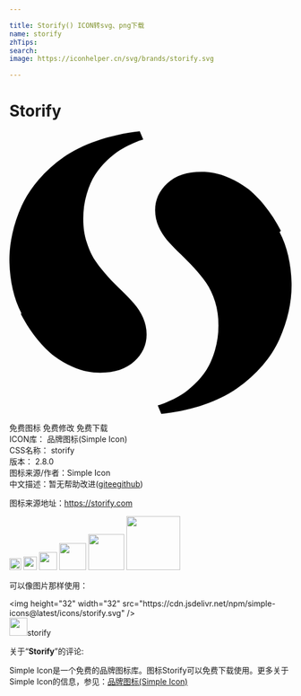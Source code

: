```yaml
---

title: Storify() ICON转svg、png下载
name: storify
zhTips: 
search: 
image: https://iconhelper.cn/svg/brands/storify.svg

---
```


# Storify  <small style="font-size: 60%;font-weight: 100"></small>

<div id="svg" class="svg-wrap">
<svg role="img" viewBox="0 0 24 24" xmlns="http://www.w3.org/2000/svg"><title>Storify icon</title><path d="M22.98 8.566c.32.607.563 1.275.732 2.005.17.73.264 1.495.285 2.292.02.795-.061 1.605-.24 2.416-.18.815-.447 1.611-.797 2.388s-.83 1.515-1.441 2.22c-.613.706-1.313 1.339-2.107 1.901-.781.554-1.74 1.034-2.85 1.409-1.111.39-2.326.645-3.646.795l-.299-.721c.074-.015.164-.045.299-.089.137-.046.375-.135.721-.301.359-.15.689-.329 1.02-.54.33-.21.689-.495 1.08-.87.404-.375.734-.779 1.02-1.215.285-.449.525-.99.721-1.649.195-.66.301-1.365.301-2.115 0-.721-.09-1.381-.285-2.01-.195-.631-.451-1.155-.766-1.621-.314-.449-.674-.885-1.049-1.289-.375-.405-.766-.795-1.141-1.155-.391-.36-.734-.735-1.066-1.095-.314-.361-.584-.766-.779-1.215-.195-.45-.3-.916-.3-1.41 0-.885.361-1.65 1.05-2.28.705-.646 1.664-.96 2.895-.96.361 0 .721.029 1.096.105.375.074.824.209 1.334.435.512.226.992.51 1.455.854.467.346.961.84 1.471 1.455.51.619.977 1.335 1.395 2.145l-.109.115zM1.02 15.451c-.319-.607-.563-1.275-.731-2.006-.169-.731-.265-1.494-.285-2.291-.021-.796.061-1.605.24-2.416.181-.816.445-1.612.795-2.388.352-.777.832-1.516 1.44-2.22.615-.705 1.315-1.34 2.109-1.9.78-.556 1.739-1.035 2.851-1.41C8.55.427 9.765.158 11.085.007l.299.711c-.063.014-.158.044-.285.08-.124.039-.359.135-.712.293-.35.156-.687.334-1.013.537-.322.202-.68.489-1.072.861s-.73.777-1.012 1.215c-.284.439-.521.985-.716 1.64-.196.654-.291 1.355-.291 2.107 0 .71.09 1.375.301 2 .195.625.449 1.162.765 1.613.315.466.675.885 1.05 1.307.375.419.766.794 1.141 1.154.375.359.734.734 1.05 1.096.329.375.585.779.78 1.214.195.45.299.915.299 1.41 0 .899-.359 1.666-1.049 2.296-.706.645-1.667.959-2.897.959-.359 0-.72-.03-1.095-.105-.375-.074-.825-.209-1.32-.435-.51-.226-.99-.51-1.47-.855-.466-.345-.96-.84-1.47-1.455-.51-.614-.975-1.334-1.396-2.144l.048-.055z"/></svg>
</div>
<detail full-name='storify'></detail>

<div class="detail-page">
<p>
<span><span class="badge-success badge">免费图标</span> <span class="badge-success badge">免费修改</span>  <span class="badge-success badge">免费下载</span> </span>
<br/>
<span>
ICON库：
<span class="badge-secondary badge">品牌图标(Simple Icon)</span> 
</span>
<br/>
<span>
CSS名称：
<span class="badge-secondary badge">storify</span> 
</span>

<br/>
<span>
版本：
<span class="badge-secondary badge">2.8.0</span> 
</span>
<br/>
<span>图标来源/作者：<span class="badge-light badge">Simple Icon</span></span> 
<br/>
<span class="zh-detail">中文描述：暂无<span class="help-link"><span>帮助改进</span>(<a href="https://gitee.com/liuwave/icon-helper/edit/master/json/brands/storify.json" target="_blank" rel="noopener noreferrer">gitee</a><a href="https://github.com/liuwave/icon-helper/edit/master/json/brands/storify.json" target="_blank" rel="noopener noreferrer">github</a></span>)</span><br/>
</p>
</div><div class="description description alert alert-light"><p>图标来源地址：<a href="https://storify.com" target="_blank" rel="noopener noreferrer">https://storify.com</a></p></div>
<div class="alert alert-dark">
<img height="21" width="21" src="https://cdn.jsdelivr.net/npm/simple-icons@latest/icons/storify.svg" />
<img height="24" width="24" src="https://cdn.jsdelivr.net/npm/simple-icons@latest/icons/storify.svg" />
<img height="32" width="32" src="https://cdn.jsdelivr.net/npm/simple-icons@latest/icons/storify.svg" />
<img height="48" width="48" src="https://cdn.jsdelivr.net/npm/simple-icons@latest/icons/storify.svg" />
<img height="64" width="64" src="https://cdn.jsdelivr.net/npm/simple-icons@latest/icons/storify.svg" />
<img height="96" width="96" src="https://cdn.jsdelivr.net/npm/simple-icons@latest/icons/storify.svg" />

</div>
<div>
  <p>可以像图片那样使用：    
  </p>
  <div class="alert alert-primary" style="font-size: 14px">
    &lt;img height="32" width="32" src="https://cdn.jsdelivr.net/npm/simple-icons@latest/icons/storify.svg" /&gt;
    <copy-btn content='<img height="32" width="32" src="https://cdn.jsdelivr.net/npm/simple-icons@latest/icons/storify.svg" />'></copy-btn>
  </div>
  <div class="alert alert-secondary">
    <img height="32" width="32" src="https://cdn.jsdelivr.net/npm/simple-icons@latest/icons/storify.svg" />storify
    <copy-btn content="storify" btn-title="复制图标名称"></copy-btn>
  </div>
</div>
<div class="icon-detail__container">
<p>关于“<b>Storify</b>”的评论:</p>
</div>
<Vssue title="关于“Storify”的评论" />
<div><p>Simple Icon是一个免费的品牌图标库。图标Storify可以免费下载使用。更多关于  Simple Icon的信息，参见：<a target="_blank" href="https://iconhelper.cn/brands.html">品牌图标(Simple Icon)</a>
</p></div>
